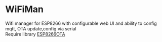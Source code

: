 # WiFiMan
Wifi manager for ESP8266 with configurable web UI and ability to config mqtt, OTA update,config via serial   
Require library <a href="https://github.com/ChipTechno/ESP8266OTA">ESP8266OTA</a>
